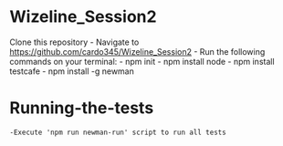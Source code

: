 # Wizeline_Session2
Clone this repository
    - Navigate to https://github.com/cardo345/Wizeline_Session2
    - Run the following commands on your terminal:
        - npm init
        - npm install node
        - npm install testcafe
        - npm install -g newman
# Running-the-tests
    -Execute 'npm run newman-run' script to run all tests
